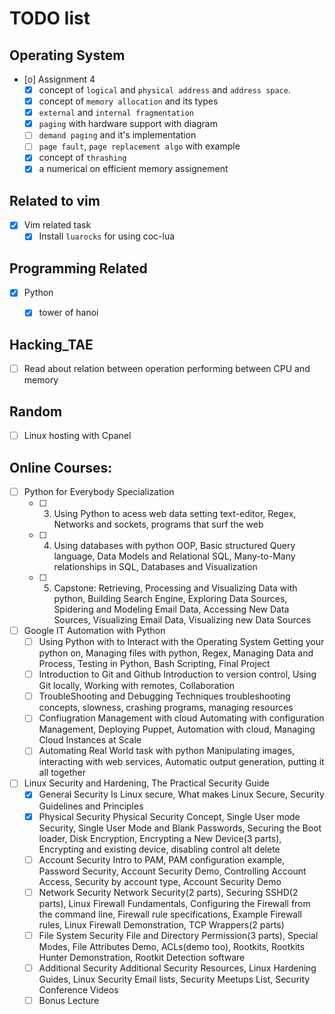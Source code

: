 # TODO list

## Operating System

- [o] Assignment 4
  - [x] concept of `logical` and `physical address` and `address space`.
  - [x] concept of `memory allocation` and its types
  - [x] `external` and `internal fragmentation`
  - [x] `paging` with hardware support with diagram
  - [ ] `demand paging` and it's implementation
  - [ ] `page fault`, `page replacement algo` with example
  - [x] concept of `thrashing`
  - [x] a numerical on efficient memory assignement

## Related to vim

- [x] Vim related task
  - [x] Install `luarocks` for using coc-lua

## Programming Related

- [x] Python
	- [x] tower of hanoi


## Hacking_TAE

- [ ] Read about relation between operation performing between CPU and memory


## Random
- [ ] Linux hosting with Cpanel

## Online Courses:

- [ ] Python for Everybody Specialization
	- [ ] 3. Using Python to acess web data
		setting text-editor, Regex, Networks and sockets, programs that surf the web
	- [ ] 4. Using databases with python
		OOP, Basic structured Query language, Data Models and Relational SQL, Many-to-Many relationships in SQL, Databases and Visualization
	- [ ] 5. Capstone: Retrieving, Processing and Visualizing Data with python, Building Search Engine, Exploring Data Sources, Spidering and Modeling Email Data, Accessing New Data Sources, Visualizing Email Data, Visualizing new Data Sources

- [ ] Google IT Automation with Python
	- [ ] Using Python with to Interact with the Operating System
		Getting your python on, Managing files with python, Regex, Managing Data and Process, Testing in Python, Bash Scripting, Final Project
	- [ ] Introduction to Git and Github
		Introduction to version control, Using Git locally, Working with remotes, Collaboration
	- [ ] TroubleShooting and Debugging Techniques
		troubleshooting concepts, slowness, crashing programs, managing resources
	- [ ] Confiugration Management with cloud
		Automating with configuration Management, Deploying Puppet, Automation with cloud, Managing Cloud Instances at Scale
	- [ ] Automating Real World task with python
		Manipulating images, interacting with web services, Automatic output generation, putting it all together

- [ ] Linux Security and Hardening, The Practical Security Guide
	- [x] General Security
		Is Linux secure, What makes Linux Secure, Security Guidelines and Principles
	- [x] Physical Security
		Physical Security Concept, Single User mode Security, Single User Mode and Blank Passwords, Securing the Boot loader, Disk Encryption, Encrypting a New Device(3 parts), Encrypting and existing device, disabling control alt delete
	- [ ] Account Security
		Intro to PAM, PAM configuration example, Password Security, Account Security Demo, Controlling Account Access, Security by account type, Account Security Demo
	- [ ] Network Security
		Network Security(2 parts), Securing SSHD(2 parts), Linux Firewall Fundamentals, Configuring the Firewall from the command line, Firewall rule specifications, Example Firewall rules, Linux Firewall Demonstration, TCP Wrappers(2 parts)
	- [ ] File System Security
		File and Directory Permission(3 parts), Special Modes, File Attributes Demo, ACLs(demo too), Rootkits, Rootkits Hunter Demonstration, Rootkit Detection software
	- [ ] Additional Security
		Additional Security Resources, Linux Hardening Guides, Linux Security Email lists, Security Meetups List, Security Conference Videos
	- [ ] Bonus Lecture
